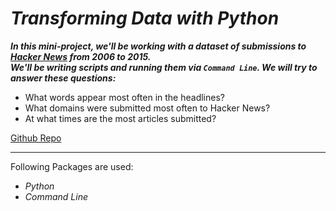 # *Transforming Data with Python*

***In this mini-project, we'll be working with a dataset of submissions to [Hacker News](https://news.ycombinator.com/) from 2006 to 2015.<br>We'll be writing scripts and running them via `Command Line`. We will try to answer these questions:***

- What words appear most often in the headlines?
- What domains were submitted most often to Hacker News?
- At what times are the most articles submitted?


[Github Repo](https://github.com/nveenverma/Projects/tree/master/Transforming%20Data%20With%20Python)

--- 

Following Packages are used:

- *Python*
- *Command Line*

